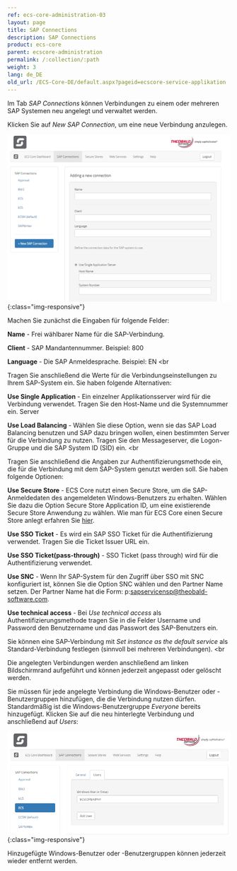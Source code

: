 ```yaml
---
ref: ecs-core-administration-03
layout: page
title: SAP Connections
description: SAP Connections
product: ecs-core
parent: ecscore-administration
permalink: /:collection/:path
weight: 3
lang: de_DE
old_url: /ECS-Core-DE/default.aspx?pageid=ecscore-service-applikation
---
```


Im Tab *SAP Connections* können Verbindungen zu einem oder mehreren SAP Systemen neu angelegt und verwaltet werden.  

Klicken Sie auf *New SAP Connection*, um eine neue Verbindung anzulegen.

![ecscore-managementsite_sapconnection-1.png](/img/content/ecscore-managementsite_sapconnection-1.png){:class="img-responsive"}

Machen Sie zunächst die Eingaben für folgende Felder:

**Name** - 		Frei wählbarer Name für die SAP-Verbindung.

**Client** -	SAP Mandantennummer.	Beispiel: 800

**Language** -	Die SAP Anmeldesprache. Beispiel: EN <br


Tragen Sie anschließend die Werte  für die Verbindungseinstellungen zu Ihrem SAP-System ein. Sie haben folgende Alternativen:

**Use Single Application** -	Ein einzelner Applikationsserver wird für die Verbindung verwendet. Tragen Sie den Host-Name und die Systemnummer ein.
Server

**Use Load Balancing** -	Wählen Sie diese Option, wenn sie das SAP Load Balancing benutzen und SAP dazu bringen wollen, einen bestimmten Server für die 	Verbindung zu nutzen. Tragen Sie den Messageserver, die Logon-Gruppe und die SAP System ID (SID) ein. <br


Tragen Sie anschließend die Angaben zur Authentifizierungsmethode ein, die für die Verbindung mit dem SAP-System genutzt werden soll. Sie haben folgende Optionen:

**Use Secure Store** -		ECS Core nutzt einen Secure Store, um die SAP-Anmeldedaten des angemeldeten Windows-Benutzers zu erhalten.
					Wählen Sie dazu die Option Secure Store Application ID, um eine existierende Secure Store Anwendung zu wählen. 
					Wie man für ECS Core einen Secure Store anlegt erfahren Sie [hier](./ecscore-secure-store). 

**Use SSO Ticket** -		Es wird ein SAP SSO Ticket für die Authentifizierung verwendet. Tragen Sie die Ticket Issuer URL ein. 

**Use SSO Ticket(pass-through)** -		SSO Ticket (pass through) wird für die Authentifizierung verwendet.
 

**Use SNC** - 				Wenn Ihr SAP-System für den Zugriff über SSO mit SNC konfiguriert ist, können Sie die Option SNC wählen und den Partner Name  						setzen. Der Partner Name hat die Form: p:sapservicensp@theobald-software.com. 

**Use technical access** -			Bei *Use technical access* als Authentifizierungsmethode tragen Sie in die Felder Username und Password den Benutzername und das
			Passwort des SAP-Benutzers ein.

Sie können eine SAP-Verbindung mit *Set instance as the default service* als Standard-Verbindung festlegen (sinnvoll bei mehreren Verbindungen). <br


Die angelegten Verbindungen werden anschließend am linken Bildschirmrand aufgeführt und können jederzeit angepasst oder gelöscht werden.

Sie müssen für jede angelegte Verbindung die Windows-Benutzer oder -Benutzergruppen hinzufügen, die die Verbindung nutzen dürfen. Standardmäßig ist die Windows-Benutzergruppe *Everyone* bereits hinzugefügt. 
Klicken Sie auf die neu hinterlegte Verbindung und anschließend auf *Users*:

![ecscore-managementsite_sapconnection-2.png](/img/content/ecscore-managementsite_sapconnection-2.png){:class="img-responsive"}

Hinzugefügte Windows-Benutzer oder -Benutzergruppen können jederzeit wieder entfernt werden.